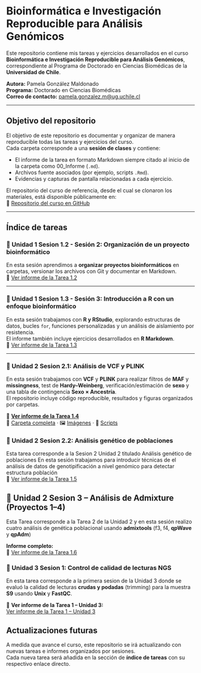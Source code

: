 # Bioinformática e Investigación Reproducible para Análisis Genómicos

Este repositorio contiene mis tareas y ejercicios desarrollados en el curso **Bioinformática e Investigación Reproducible para Análisis Genómicos**, correspondiente al Programa de Doctorado en Ciencias Biomédicas de la **Universidad de Chile**.  

**Autora:** Pamela González Maldonado  
**Programa:** Doctorado en Ciencias Biomédicas  
**Correo de contacto:** pamela.gonzalez.m@ug.uchile.cl  

---

## Objetivo del repositorio

El objetivo de este repositorio es documentar y organizar de manera reproducible todas las tareas y ejercicios del curso.  
Cada carpeta corresponde a una **sesión de clases** y contiene:

- El informe de la tarea en formato Markdown siempre citado al inicio de la carpeta como 00_Informe (`.md`).  
- Archivos fuente asociados (por ejemplo, scripts `.Rmd`).  
- Evidencias y capturas de pantalla relacionadas a cada ejercicio.  

El repositorio del curso de referencia, desde el cual se clonaron los materiales, está disponible públicamente en:  
🔗 [Repositorio del curso en GitHub](https://github.com/u-genoma/BioinfinvRepro.git)  

---

## Índice de tareas

### 📝 Unidad 1 Sesion 1.2 - Sesión 2: Organización de un proyecto bioinformático  
En esta sesión aprendimos a **organizar proyectos bioinformáticos** en carpetas, versionar los archivos con Git y documentar en Markdown.  
📄 [Ver informe de la Tarea 1.2](./Unidad%201%20Sesion%201.2/00_Informe_Tarea_1.2_Explicacion.md)

---

### 📝 Unidad 1 Sesion 1.3 - Sesión 3: Introducción a R con un enfoque bioinformático  
En esta sesión trabajamos con **R y RStudio**, explorando estructuras de datos, bucles `for`, funciones personalizadas y un análisis de aislamiento por resistencia.  
El informe también incluye ejercicios desarrollados en **R Markdown**.  
📄 [Ver informe de la Tarea 1.3](./Unidad%201%20Sesion%201.3/00_Informe_Tarea_1.3.md)

---
### 🧬 Unidad 2 Sesion 2.1: Análisis de VCF y PLINK

En esta sesión trabajamos con **VCF** y **PLINK** para realizar filtros de **MAF** y **missingness**, test de **Hardy–Weinberg**, verificación/estimación de **sexo** y una tabla de contingencia **Sexo × Ancestría**.  
El repositorio incluye código reproducible, resultados y figuras organizados por carpetas.

📄 **[Ver informe de la Tarea 1.4](./Unidad%202%20Sesion%202.1/README.md)**  
📁 [Carpeta completa](Tarea%201.4/) · 🖼️ [Imágenes](Tarea%201.4/imagen/) · 🧩 [Scripts](Tarea%201.4/code/)

### 📝 Unidad 2 Sesion 2.2: Análisis genético de poblaciones 
Esta tarea corresponde a la Sesion 2 Unidad 2 titulado Análisis genético de poblaciones
En esta sesión trabajamos para introducir técnicas de el análisis de datos de genotipificación a nivel genómico para detectar estructura población    
📄 [Ver informe de la Tarea 1.5](./Unidad%202%20Sesion%202.2/README.md)


## 🧪 Unidad 2 Sesion 3 – Análisis de Admixture (Proyectos 1–4)

Esta Tarea corresponde a la Tarea 2 de la Unidad 2 y en esta sesión realizo cuatro análisis de genética poblacional usando **admixtools** (f3, f4, **qpWave** y **qpAdm**)

**Informe completo:**  
📄 [Ver informe de la Tarea 1.6](./Unidad%202%20Sesion%203/README.md)


### 📝  Unidad 3 Sesion 1: Control de calidad de lecturas NGS

En esta tarea corresponde a la primera sesion de la Unidad 3 donde se evaluó la calidad de lecturas **crudas y podadas** (trimming) para la muestra **S9** usando **Unix** y **FastQC**.  

 📄 **Ver informe de la Tarea 1 – Unidad 3:**  
 [Ver informe de la Tarea 1 – Unidad 3](./Unidad%203%20Sesion%201/README.md)





## Actualizaciones futuras

A medida que avance el curso, este repositorio se irá actualizando con nuevas tareas e informes organizados por sesiones.  
Cada nueva tarea será añadida en la sección de **índice de tareas** con su respectivo enlace directo.
